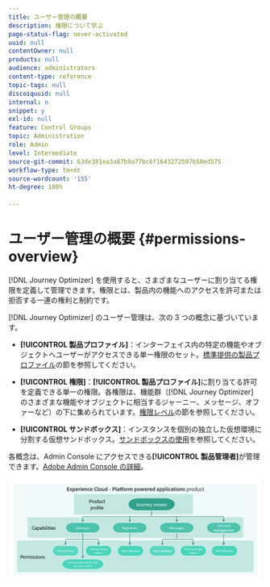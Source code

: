 ```yaml
---
title: ユーザー管理の概要
description: 権限について学ぶ
page-status-flag: never-activated
uuid: null
contentOwner: null
products: null
audience: administrators
content-type: reference
topic-tags: null
discoiquuid: null
internal: n
snippet: y
exl-id: null
feature: Control Groups
topic: Administration
role: Admin
level: Intermediate
source-git-commit: 63de381ea3a87b9a77bc6f1643272597b50ed575
workflow-type: tm+mt
source-wordcount: '155'
ht-degree: 100%

---
```


# ユーザー管理の概要 {#permissions-overview}

[!DNL Journey Optimizer] を使用すると、さまざまなユーザーに割り当てる権限を定義して管理できます。権限とは、製品内の機能へのアクセスを許可または拒否する一連の権利と制約です。

[!DNL Journey Optimizer] のユーザー管理は、次の 3 つの概念に基づいています。

* **[!UICONTROL 製品プロファイル]**：インターフェイス内の特定の機能やオブジェクトへユーザーがアクセスできる単一権限のセット。[標準提供の製品プロファイル](ootb-product-profiles.md)の節を参照してください。

* **[!UICONTROL 権限]**：**[!UICONTROL 製品プロファイル]**&#x200B;に割り当てる許可を定義できる単一の権限。各権限は、機能群（[!DNL Journey Optimizer] のさまざまな機能やオブジェクトに相当するジャーニー、メッセージ、オファーなど）の下に集められています。[権限レベル](high-low-permissions.md)の節を参照してください。

* **[!UICONTROL サンドボックス]**：インスタンスを個別の独立した仮想環境に分割する仮想サンドボックス。[サンドボックスの使用](sandboxes.md)を参照してください。

各概念は、Admin Console にアクセスできる&#x200B;**[!UICONTROL 製品管理者]**&#x200B;が管理できます。[Adobe Admin Console の詳細](https://helpx.adobe.com/jp/enterprise/managing/user-guide.html)。

![](../assets/do-not-localize/permissions_2.png)
